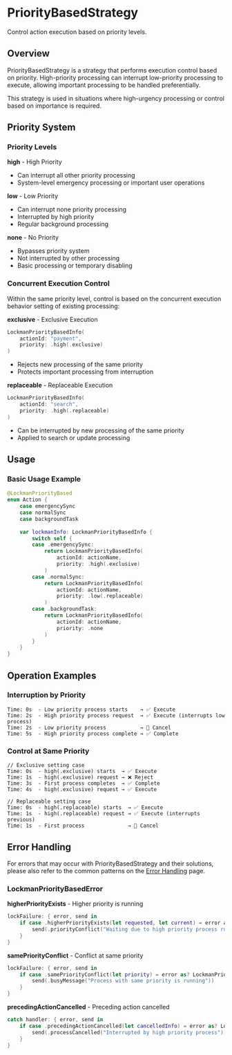 # PriorityBasedStrategy

Control action execution based on priority levels.

## Overview

PriorityBasedStrategy is a strategy that performs execution control based on priority. High-priority processing can interrupt low-priority processing to execute, allowing important processing to be handled preferentially.

This strategy is used in situations where high-urgency processing or control based on importance is required.

## Priority System

### Priority Levels

**high** - High Priority
- Can interrupt all other priority processing
- System-level emergency processing or important user operations

**low** - Low Priority
- Can interrupt none priority processing
- Interrupted by high priority
- Regular background processing

**none** - No Priority
- Bypasses priority system
- Not interrupted by other processing
- Basic processing or temporary disabling

### Concurrent Execution Control

Within the same priority level, control is based on the concurrent execution behavior setting of existing processing:

**exclusive** - Exclusive Execution

```swift
LockmanPriorityBasedInfo(
    actionId: "payment",
    priority: .high(.exclusive)
)
```

- Rejects new processing of the same priority
- Protects important processing from interruption

**replaceable** - Replaceable Execution

```swift
LockmanPriorityBasedInfo(
    actionId: "search", 
    priority: .high(.replaceable)
)
```

- Can be interrupted by new processing of the same priority
- Applied to search or update processing

## Usage

### Basic Usage Example

```swift
@LockmanPriorityBased
enum Action {
    case emergencySync
    case normalSync
    case backgroundTask
    
    var lockmanInfo: LockmanPriorityBasedInfo {
        switch self {
        case .emergencySync:
            return LockmanPriorityBasedInfo(
                actionId: actionName,
                priority: .high(.exclusive)
            )
        case .normalSync:
            return LockmanPriorityBasedInfo(
                actionId: actionName,
                priority: .low(.replaceable)
            )
        case .backgroundTask:
            return LockmanPriorityBasedInfo(
                actionId: actionName,
                priority: .none
            )
        }
    }
}
```


## Operation Examples

### Interruption by Priority

```
Time: 0s  - Low priority process starts    → ✅ Execute
Time: 2s  - High priority process request  → ✅ Execute (interrupts low process)
Time: 2s  - Low priority process           → 🛑 Cancel
Time: 5s  - High priority process complete → ✅ Complete
```

### Control at Same Priority

```
// Exclusive setting case
Time: 0s  - high(.exclusive) starts  → ✅ Execute
Time: 1s  - high(.exclusive) request → ❌ Reject
Time: 3s  - First process completes  → ✅ Complete
Time: 4s  - high(.exclusive) request → ✅ Execute

// Replaceable setting case
Time: 0s  - high(.replaceable) starts  → ✅ Execute
Time: 1s  - high(.replaceable) request → ✅ Execute (interrupts previous)
Time: 1s  - First process              → 🛑 Cancel
```

## Error Handling

For errors that may occur with PriorityBasedStrategy and their solutions, please also refer to the common patterns on the [Error Handling](<doc:ErrorHandling>) page.

### LockmanPriorityBasedError

**higherPriorityExists** - Higher priority is running

```swift
lockFailure: { error, send in
    if case .higherPriorityExists(let requested, let current) = error as? LockmanPriorityBasedError {
        send(.priorityConflict("Waiting due to high priority process running"))
    }
}
```

**samePriorityConflict** - Conflict at same priority

```swift
lockFailure: { error, send in
    if case .samePriorityConflict(let priority) = error as? LockmanPriorityBasedError {
        send(.busyMessage("Process with same priority is running"))
    }
}
```

**precedingActionCancelled** - Preceding action cancelled

```swift
catch handler: { error, send in
    if case .precedingActionCancelled(let cancelledInfo) = error as? LockmanPriorityBasedError {
        send(.processCancelled("Interrupted by high priority process"))
    }
}
```

